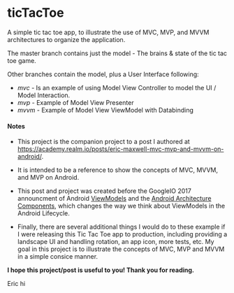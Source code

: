 # ticTacToe

A simple tic tac toe app, to illustrate the use of MVC, MVP, and MVVM architectures to organize the application.

The master branch contains just the model - The brains & state of the tic tac toe game.

Other branches contain the model, plus a User Interface following:
* *mvc* - Is an example of using Model View Controller to model the UI / Model Interaction.
* *mvp* - Example of Model View Presenter
* *mvvm* - Example of Model View ViewModel with Databinding 

#### Notes
* This project is the companion project to a post I authored at https://academy.realm.io/posts/eric-maxwell-mvc-mvp-and-mvvm-on-android/.  
* It is intended to be a reference to show the concepts of MVC, MVVM, and MVP on Android.  

* This post and project was created before the GoogleIO 2017 announcment of Android [ViewModels](https://developer.android.com/topic/libraries/architecture/viewmodel.html) and the [Android Architecture Components](https://www.youtube.com/watch?v=vOJCrbr144o), which changes the way we think about ViewModels in the Android Lifecycle.

* Finally, there are several additional things I would do to these example if I were releasing this Tic Tac Toe app to production, including providing a landscape UI and handling rotation, an app icon, more tests, etc.   My goal in this project is to illustrate the concepts of MVC, MVP and MVVM in a simple consice manner.  

**I hope this project/post is useful to you!   Thank you for reading.**

Eric
hi
